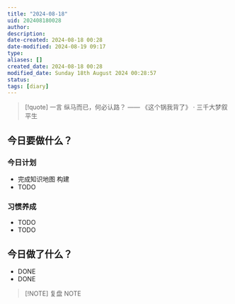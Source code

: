 ```yaml
---
title: "2024-08-18"
uid: 202408180028
author: 
description: 
date-created: 2024-08-18 00:28
date-modified: 2024-08-19 09:17
type: 
aliases: []
created_date: 2024-08-18 00:28
modified_date: Sunday 18th August 2024 00:28:57
status: 
tags: [diary]
---
```


> [!quote] 一言
 纵马而已，何必认路？ —— 《这个锅我背了》 · 三千大梦叙平生

## 今日要做什么？

### 今日计划
- 完成知识地图 构建
- TODO

### 习惯养成
- TODO
- TODO

## 今日做了什么？
- DONE
- DONE

> [!NOTE] 复盘
> NOTE
